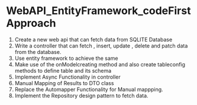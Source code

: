 # WebAPI_EntityFramework_codeFirstApproach
1. Create a new web api that can fetch data from SQLITE Database  
2. Write a controller that can fetch , insert, update , delete and patch data from the database.
3. Use entity framework to achieve the same
4. Make use of the onModelcreating method and also create tableconfig methods to define table  and its schema
5. Implement Async Functionality in controller
6. Manual Mapping of Results to DTO class
7. Replace the Automapper Functionality for Manual mappping.
8. Implement the Repository design pattern to fetch data. 

